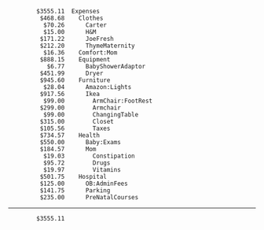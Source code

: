             $3555.11  Expenses
             $468.68    Clothes
              $70.26      Carter
              $15.00      H&M
             $171.22      JoeFresh
             $212.20      ThymeMaternity
              $16.36    Comfort:Mom
             $888.15    Equipment
               $6.77      BabyShowerAdaptor
             $451.99      Dryer
             $945.60    Furniture
              $28.04      Amazon:Lights
             $917.56      Ikea
              $99.00        ArmChair:FootRest
             $299.00        Armchair
              $99.00        ChangingTable
             $315.00        Closet
             $105.56        Taxes
             $734.57    Health
             $550.00      Baby:Exams
             $184.57      Mom
              $19.03        Constipation
              $95.72        Drugs
              $19.97        Vitamins
             $501.75    Hospital
             $125.00      OB:AdminFees
             $141.75      Parking
             $235.00      PreNatalCourses
--------------------
            $3555.11
